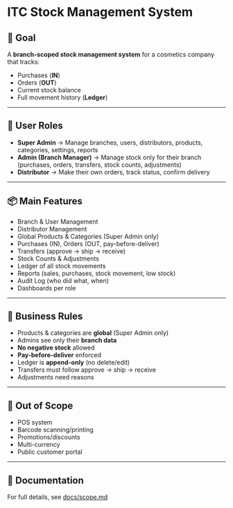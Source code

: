 # ITC Stock Management System

## 🎯 Goal
A **branch-scoped stock management system** for a cosmetics company that tracks:
- Purchases (**IN**)  
- Orders (**OUT**)  
- Current stock balance  
- Full movement history (**Ledger**)  

---

## 👤 User Roles
- **Super Admin** → Manage branches, users, distributors, products, categories, settings, reports  
- **Admin (Branch Manager)** → Manage stock only for their branch (purchases, orders, transfers, stock counts, adjustments)  
- **Distributor** → Make their own orders, track status, confirm delivery  

---

## 📦 Main Features
- Branch & User Management  
- Distributor Management  
- Global Products & Categories (Super Admin only)  
- Purchases (IN), Orders (OUT, pay-before-deliver)  
- Transfers (approve → ship → receive)  
- Stock Counts & Adjustments  
- Ledger of all stock movements  
- Reports (sales, purchases, stock movement, low stock)  
- Audit Log (who did what, when)  
- Dashboards per role  

---

## 📜 Business Rules
- Products & categories are **global** (Super Admin only)  
- Admins see only their **branch data**  
- **No negative stock** allowed  
- **Pay-before-deliver** enforced  
- Ledger is **append-only** (no delete/edit)  
- Transfers must follow approve → ship → receive  
- Adjustments need reasons  

---

## 🚫 Out of Scope
- POS system  
- Barcode scanning/printing  
- Promotions/discounts  
- Multi-currency  
- Public customer portal  

---

## 📂 Documentation
For full details, see [docs/scope.md](./docs/scope.md)  
